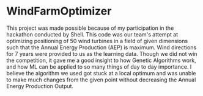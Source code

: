 # WindFarmOptimizer
This project was made possible because of my participation in the hackathon conducted by Shell.
This code was our team's attempt at optimizing positioning of 50 wind turbines in a field of given dimensions such that the Annual Energy Production (AEP) is maximum. Wind directions for 7 years were provided to us as the learning data.
Though we did not win the competition, it gave me a good insight to how Genetic Algorithms work, and how ML can be applied to so many things of day to day importance.
I believe the algorithm we used got stuck at a local optimum and was unable to make much changes from the given point without decreasing the Annual Energy Production Output.
